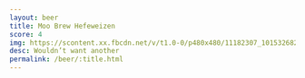 ```yaml
---
layout: beer
title: Moo Brew Hefeweizen
score: 4
img: https://scontent.xx.fbcdn.net/v/t1.0-0/p480x480/11182307_10153268257633745_3691539250579390263_n.jpg?oh=48989341375dedf7177657cd7af62598&oe=5916D215
desc: Wouldn’t want another
permalink: /beer/:title.html
---
```

